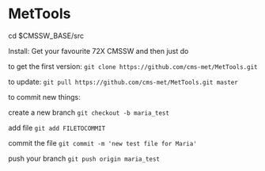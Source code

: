 # MetTools

cd $CMSSW_BASE/src

Install: Get your favourite 72X CMSSW and then just do

to get the first version:
`git clone https://github.com/cms-met/MetTools.git`

to update:
`git pull https://github.com/cms-met/MetTools.git master`

to commit new things:

create a new branch
`git checkout -b maria_test`

add file
`git add FILETOCOMMIT` 

commit the file
`git commit -m 'new test file for Maria'`

push your branch
`git push origin maria_test`

